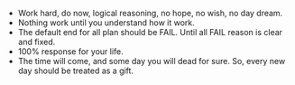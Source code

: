 * Work hard, do now, logical reasoning, no hope, no wish, no day dream.
* Nothing work until you understand how it work.
* The default end for all plan should be FAIL. Until all FAIL reason is clear and fixed.
* 100% response for your life.
* The time will come, and some day you will dead for sure. So, every new day should be treated as a gift.
